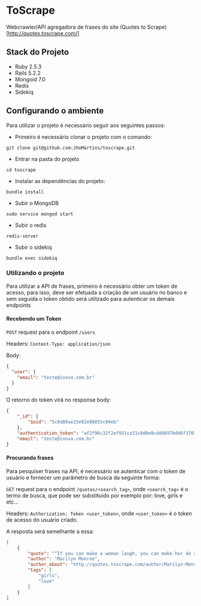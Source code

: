 # ToScrape

Webcrawler/API agregadora de frases do site (Quotes to Scrape)[http://quotes.toscrape.com/]

## Stack do Projeto
- Ruby 2.5.3
- Rails 5.2.2
- Mongoid 7.0
- Redis 
- Sidekiq

## Configurando o ambiente

Para utilizar o projeto é necessário seguir aos seguintes passos:

- Primeiro é necessário clonar o projeto com o comando:

`git clone git@github.com:JhoMartins/toscrape.git`

- Entrar na pasta do projeto

`cd toscrape`

- Instalar as dependências do projeto: 

`bundle install`

- Subir o MongoDB

`sudo service mongod start`

- Subir o redis

`redis-server`

- Subir o sidekiq

`bundle exec sidekiq`


### Utilizando o projeto

Para utilizar a API de frases, primeiro é necessário obter um token de acesso, para isso, deve ser efetuada a criação de um usuário no banco e sem seguida o token obtido será utilizado para autenticar os demais endpoints

#### Recebendo um Token

`POST` request para o endpoint `/users`

Headers: `Content-Type: application/json`

Body:

```json
{
  "user": {
  	"email": "teste@inova.com.br"
  }
} 
```

O retorno do token virá no response body:

```json
{
    "_id": {
        "$oid": "5c0d80ae15e02e08855c04eb"
    },
    "authentication_token": "af2f96c32f2ef931ca31c8d0e9cdd4697bd46f3703c7a0901edb66a6f4cf0d42",
    "email": "teste@inova.com.br"
}
```

#### Procurando frases

Para pesquiser frases na API, é necessário se autenticar com o token de usuário e fornecer um parâmetro de busca da seguinte forma:

`GET` request para o endpoint `/quotes/<search_tag>`, onde `<search_tag>` é o termo de busca, que pode ser substituido por exemplo por: love, girls e etc...

Headers: `Authorization: Token <user_token>`, onde `<user_token>` é o token de acesso do usuário criado.

A resposta será semelhante a essa:

```json
[
    {
        "quote": "“If you can make a woman laugh, you can make her do anything.”",
        "author": "Marilyn Monroe",
        "author_about": "http://quotes.toscrape.com/author/Marilyn-Monroe",
        "tags": [
            "girls",
            "love"
        ]
    }
]
```